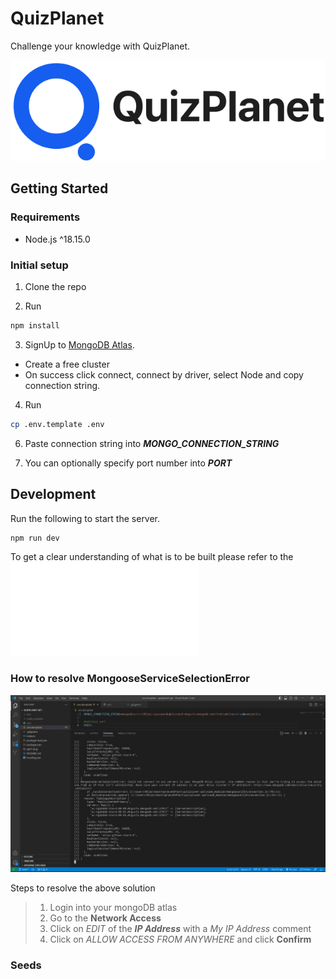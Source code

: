 # QuizPlanet

Challenge your knowledge with QuizPlanet.

![QuizPlanet Logo](qp01.png)

## Getting Started

### Requirements

- Node.js ^18.15.0

### Initial setup
1. Clone the repo

2. Run 

```bash 
npm install
```

3. SignUp to [MongoDB Atlas](https://www.mongodb.com/atlas/database).
  - Create a free cluster
  - On success click connect, connect by driver, select Node and copy connection string.

4. Run 

```bash 
cp .env.template .env 
```

6. Paste connection string into  ***MONGO_CONNECTION_STRING***

7. You can optionally specify port number into ***PORT***

## Development

Run the following to start the server.

```bash
npm run dev
```

To get a clear understanding of what is to be built please refer to the ![UserStories.md File](UserStories.md)

### How to resolve MongooseServiceSelectionError
![MongooseServiceSelectionError example image](./error_images/mongoose%20error.jpg)

Steps to resolve the above solution
> 1. Login into your mongoDB atlas
> 2. Go to the **Network Access** 
> 3. Click on *EDIT* of the ***IP Address*** with a *My IP Address* comment 
> 4. Click on *ALLOW ACCESS FROM ANYWHERE* and click **Confirm**

### Seeds
